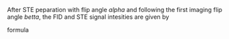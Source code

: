 After STE peparation with flip angle $alpha$ and following the first imaging flip angle $betta$, the FID and 
STE signal intesities  are given by 

 formula 